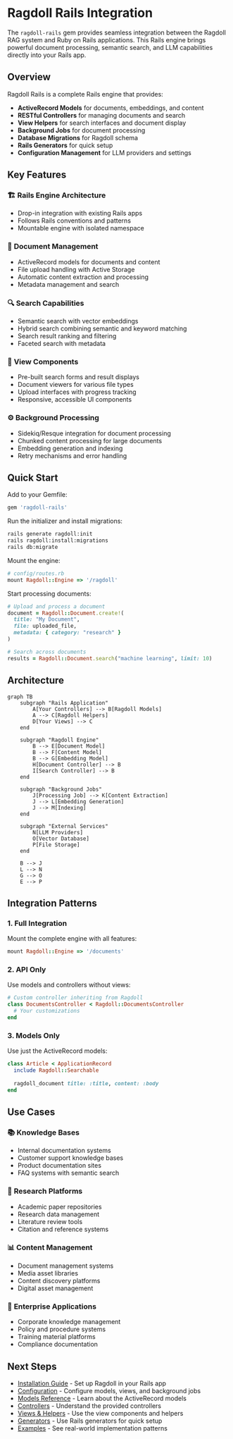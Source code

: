 # Ragdoll Rails Integration

The `ragdoll-rails` gem provides seamless integration between the Ragdoll RAG system and Ruby on Rails applications. This Rails engine brings powerful document processing, semantic search, and LLM capabilities directly into your Rails app.

## Overview

Ragdoll Rails is a complete Rails engine that provides:

- **ActiveRecord Models** for documents, embeddings, and content
- **RESTful Controllers** for managing documents and search
- **View Helpers** for search interfaces and document display
- **Background Jobs** for document processing
- **Database Migrations** for Ragdoll schema
- **Rails Generators** for quick setup
- **Configuration Management** for LLM providers and settings

## Key Features

### 🏗️ **Rails Engine Architecture**
- Drop-in integration with existing Rails apps
- Follows Rails conventions and patterns
- Mountable engine with isolated namespace

### 📄 **Document Management**
- ActiveRecord models for documents and content
- File upload handling with Active Storage
- Automatic content extraction and processing
- Metadata management and search

### 🔍 **Search Capabilities**
- Semantic search with vector embeddings
- Hybrid search combining semantic and keyword matching
- Search result ranking and filtering
- Faceted search with metadata

### 🎨 **View Components**
- Pre-built search forms and result displays
- Document viewers for various file types
- Upload interfaces with progress tracking
- Responsive, accessible UI components

### ⚙️ **Background Processing**
- Sidekiq/Resque integration for document processing
- Chunked content processing for large documents
- Embedding generation and indexing
- Retry mechanisms and error handling

## Quick Start

Add to your Gemfile:
```ruby
gem 'ragdoll-rails'
```

Run the initializer and install migrations:
```bash
rails generate ragdoll:init
rails ragdoll:install:migrations
rails db:migrate
```

Mount the engine:
```ruby
# config/routes.rb
mount Ragdoll::Engine => '/ragdoll'
```

Start processing documents:
```ruby
# Upload and process a document
document = Ragdoll::Document.create!(
  title: "My Document",
  file: uploaded_file,
  metadata: { category: "research" }
)

# Search across documents
results = Ragdoll::Document.search("machine learning", limit: 10)
```

## Architecture

```mermaid
graph TB
    subgraph "Rails Application"
        A[Your Controllers] --> B[Ragdoll Models]
        A --> C[Ragdoll Helpers]
        D[Your Views] --> C
    end
    
    subgraph "Ragdoll Engine"
        B --> E[Document Model]
        B --> F[Content Model]
        B --> G[Embedding Model]
        H[Document Controller] --> B
        I[Search Controller] --> B
    end
    
    subgraph "Background Jobs"
        J[Processing Job] --> K[Content Extraction]
        J --> L[Embedding Generation]
        J --> M[Indexing]
    end
    
    subgraph "External Services"
        N[LLM Providers]
        O[Vector Database]
        P[File Storage]
    end
    
    B --> J
    L --> N
    G --> O
    E --> P
```

## Integration Patterns

### 1. **Full Integration**
Mount the complete engine with all features:
```ruby
mount Ragdoll::Engine => '/documents'
```

### 2. **API Only**
Use models and controllers without views:
```ruby
# Custom controller inheriting from Ragdoll
class DocumentsController < Ragdoll::DocumentsController
  # Your customizations
end
```

### 3. **Models Only**
Use just the ActiveRecord models:
```ruby
class Article < ApplicationRecord
  include Ragdoll::Searchable
  
  ragdoll_document title: :title, content: :body
end
```

## Use Cases

### 📚 **Knowledge Bases**
- Internal documentation systems
- Customer support knowledge bases
- Product documentation sites
- FAQ systems with semantic search

### 🔬 **Research Platforms**
- Academic paper repositories
- Research data management
- Literature review tools
- Citation and reference systems

### 📊 **Content Management**
- Document management systems
- Media asset libraries
- Content discovery platforms
- Digital asset management

### 🏢 **Enterprise Applications**
- Corporate knowledge management
- Policy and procedure systems
- Training material platforms
- Compliance documentation

## Next Steps

- [Installation Guide](installation.md) - Set up Ragdoll in your Rails app
- [Configuration](configuration.md) - Configure models, views, and background jobs
- [Models Reference](models.md) - Learn about the ActiveRecord models
- [Controllers](controllers.md) - Understand the provided controllers
- [Views & Helpers](views-helpers.md) - Use the view components and helpers
- [Generators](generators.md) - Use Rails generators for quick setup
- [Examples](examples.md) - See real-world implementation patterns